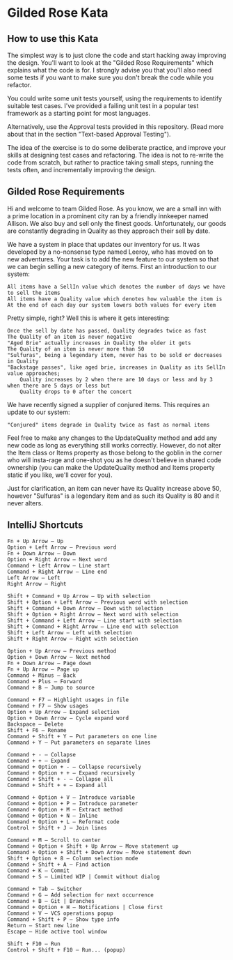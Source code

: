 # Gilded Rose Kata

## How to use this Kata

The simplest way is to just clone the code and start hacking away improving the design. You'll want to look at the "Gilded Rose Requirements" which explains what the code is for. I strongly advise you that you'll also need some tests if you want to make sure you don't break the code while you refactor.

You could write some unit tests yourself, using the requirements to identify suitable test cases. I've provided a failing unit test in a popular test framework as a starting point for most languages.

Alternatively, use the Approval tests provided in this repository. (Read more about that in the section "Text-based Approval Testing").

The idea of the exercise is to do some deliberate practice, and improve your skills at designing test cases and refactoring. The idea is not to re-write the code from scratch, but rather to practice taking small steps, running the tests often, and incrementally improving the design.

## Gilded Rose Requirements

Hi and welcome to team Gilded Rose. As you know, we are a small inn with a prime location in a prominent city ran by a friendly innkeeper named Allison. We also buy and sell only the finest goods. Unfortunately, our goods are constantly degrading in Quality as they approach their sell by date.

We have a system in place that updates our inventory for us. It was developed by a no-nonsense type named Leeroy, who has moved on to new adventures. Your task is to add the new feature to our system so that we can begin selling a new category of items. First an introduction to our system:

    All items have a SellIn value which denotes the number of days we have to sell the items
    All items have a Quality value which denotes how valuable the item is
    At the end of each day our system lowers both values for every item

Pretty simple, right? Well this is where it gets interesting:

    Once the sell by date has passed, Quality degrades twice as fast
    The Quality of an item is never negative
    "Aged Brie" actually increases in Quality the older it gets
    The Quality of an item is never more than 50
    "Sulfuras", being a legendary item, never has to be sold or decreases in Quality
    "Backstage passes", like aged brie, increases in Quality as its SellIn value approaches;
        Quality increases by 2 when there are 10 days or less and by 3 when there are 5 days or less but
        Quality drops to 0 after the concert

We have recently signed a supplier of conjured items. This requires an update to our system:

    "Conjured" items degrade in Quality twice as fast as normal items

Feel free to make any changes to the UpdateQuality method and add any new code as long as everything still works correctly. However, do not alter the Item class or Items property as those belong to the goblin in the corner who will insta-rage and one-shot you as he doesn't believe in shared code ownership (you can make the UpdateQuality method and Items property static if you like, we'll cover for you).

Just for clarification, an item can never have its Quality increase above 50, however "Sulfuras" is a legendary item and as such its Quality is 80 and it never alters.


## IntelliJ Shortcuts

    Fn + Up Arrow – Up
    Option + Left Arrow – Previous word
    Fn + Down Arrow – Down
    Option + Right Arrow – Next word
    Command + Left Arrow – Line start
    Command + Right Arrow – Line end
    Left Arrow – Left
    Right Arrow – Right

    Shift + Command + Up Arrow – Up with selection
    Shift + Option + Left Arrow – Previous word with selection
    Shift + Command + Down Arrow – Down with selection
    Shift + Option + Right Arrow – Next word with selection
    Shift + Command + Left Arrow – Line start with selection
    Shift + Command + Right Arrow – Line end with selection
    Shift + Left Arrow – Left with selection
    Shift + Right Arrow – Right with selection

    Option + Up Arrow – Previous method
    Option + Down Arrow – Next method
    Fn + Down Arrow – Page down
    Fn + Up Arrow – Page up
    Command + Minus – Back
    Command + Plus – Forward
    Command + B – Jump to source

    Command + F7 – Highlight usages in file
    Command + F7 – Show usages
    Option + Up Arrow – Expand selection
    Option + Down Arrow – Cycle expand word
    Backspace – Delete
    Shift + F6 – Rename
    Command + Shift + Y – Put parameters on one line
    Command + Y – Put parameters on separate lines

    Command + - – Collapse
    Command + + – Expand
    Command + Option + - – Collapse recursively
    Command + Option + + – Expand recursively
    Command + Shift + - – Collapse all
    Command + Shift + + – Expand all

    Command + Option + V – Introduce variable
    Command + Option + P – Introduce parameter
    Command + Option + M – Extract method
    Command + Option + N – Inline
    Command + Option + L – Reformat code
    Control + Shift + J – Join lines

    Command + M – Scroll to center
    Command + Option + Shift + Up Arrow – Move statement up
    Command + Option + Shift + Down Arrow – Move statement down
    Shift + Option + 8 – Column selection mode
    Command + Shift + A – Find action
    Command + K – Commit
    Command + S – Limited WIP | Commit without dialog

    Command + Tab – Switcher
    Command + G – Add selection for next occurrence
    Command + B – Git | Branches
    Command + Option + H – Notifications | Close first
    Command + V – VCS operations popup
    Command + Shift + P – Show type info
    Return – Start new line
    Escape – Hide active tool window

    Shift + F10 – Run
    Control + Shift + F10 – Run... (popup)
